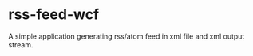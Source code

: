 rss-feed-wcf
============

A simple application generating rss/atom feed in xml file and xml output stream.
